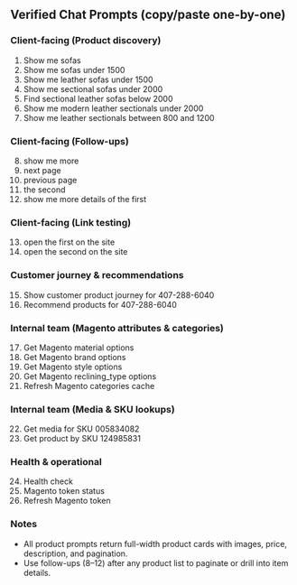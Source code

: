 ## Verified Chat Prompts (copy/paste one-by-one)

### Client-facing (Product discovery)
1. Show me sofas
2. Show me sofas under 1500
3. Show me leather sofas under 1500
4. Show me sectional sofas under 2000
5. Find sectional leather sofas below 2000
6. Show me modern leather sectionals under 2000
7. Show me leather sectionals between 800 and 1200

### Client-facing (Follow-ups)
8. show me more
9. next page
10. previous page
11. the second
12. show me more details of the first

### Client-facing (Link testing)
13. open the first on the site
14. open the second on the site

### Customer journey & recommendations
15. Show customer product journey for 407-288-6040
16. Recommend products for 407-288-6040

### Internal team (Magento attributes & categories)
17. Get Magento material options
18. Get Magento brand options
19. Get Magento style options
20. Get Magento reclining_type options
21. Refresh Magento categories cache

### Internal team (Media & SKU lookups)
22. Get media for SKU 005834082
23. Get product by SKU 124985831

### Health & operational
24. Health check
25. Magento token status
26. Refresh Magento token

### Notes
- All product prompts return full-width product cards with images, price, description, and pagination.
- Use follow-ups (8–12) after any product list to paginate or drill into item details.
